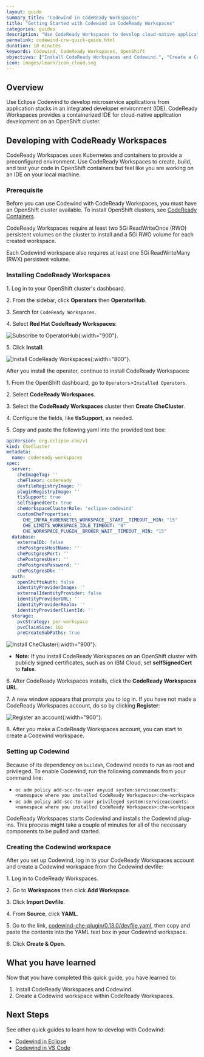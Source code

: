 ```yaml
---
layout: guide
summary_title: "Codewind in CodeReady Workspaces"
title: "Getting Started with Codewind in CodeReady Workspaces"
categories: guides 
description: "Use CodeReady Workspaces to develop cloud-native applications from an OpenShift cluster."
permalink: codewind-crw-quick-guide.html
duration: 10 minutes
keywords: Codewind, CodeReady Workspaces, OpenShift
objectives: ["Install CodeReady Workspaces and Codewind.", "Create a Codewind workspace within CodeReady Workspaces."]
icon: images/learn/icon_cloud.svg  
---
```


## Overview

Use Eclipse Codewind to develop microservice applications from application stacks in an integrated developer environment (IDE). CodeReady Workspaces provides a containerized IDE for cloud-native application development on an OpenShift cluster. 

## Developing with CodeReady Workspaces 
CodeReady Workspaces uses Kubernetes and containers to provide a preconfigured environment. Use CodeReady Workspaces to create, build, and test your code in OpenShift containers but feel like you are working on an IDE on your local machine.  

### Prerequisite
Before you can use Codewind with CodeReady Workspaces, you must have an OpenShift cluster available. To install OpenShift clusters, see [CodeReady Containers](https://code-ready.github.io/crc/). 

CodeReady Workspaces require at least two 5Gi ReadWriteOnce (RWO) persistent volumes on the cluster to install and a 5Gi RWO volume for each created workspace.

Each Codewind workspace also requires at least one 5Gi ReadWriteMany (RWX) persistent volume.

### Installing CodeReady Workspaces
1\. Log in to your OpenShift cluster's dashboard. 

2\. From the sidebar, click **Operators** then **OperatorHub**.

3\. Search for `CodeReady Workspaces`. 

4\. Select **Red Hat CodeReady Workspaces**:

![Subscribe to OperatorHub](./images/codereadyworkspaces-images/CRW-OperatorHub.png){:width="900"}. 

5\. Click **Install**: 

![Install CodeReady Workspaces](./images/codereadyworkspaces-images/CRW-Install.png){:width="800"}.

After you install the operator, continue to install CodeReady Workspaces:

1\. From the OpenShift dashboard, go to `Operators`>`Installed Operators`. 

2\. Select **CodeReady Workspaces**. 

3\. Select the **CodeReady Workspaces** cluster then **Create CheCluster**. 

4\. Configure the fields, like **tlsSupport**, as needed. 

5\. Copy and paste the following yaml into the provided text box: 

```yaml
apiVersion: org.eclipse.che/v1
kind: CheCluster
metadata:
  name: codeready-workspaces
spec:
  server:
    cheImageTag: ''
    cheFlavor: codeready
    devfileRegistryImage: ''
    pluginRegistryImage: ''
    tlsSupport: true
    selfSignedCert: true
    cheWorkspaceClusterRole: 'eclipse-codewind'
    customCheProperties:
      CHE_INFRA_KUBERNETES_WORKSPACE__START__TIMEOUT__MIN: "15"
      CHE_LIMITS_WORKSPACE_IDLE_TIMEOUT: "0"
      CHE_WORKSPACE_PLUGIN__BROKER_WAIT__TIMEOUT__MIN: "15"
  database:
    externalDb: false
    chePostgresHostName: ''
    chePostgresPort: ''
    chePostgresUser: ''
    chePostgresPassword: ''
    chePostgresDb: ''
  auth:
    openShiftoAuth: false
    identityProviderImage: ''
    externalIdentityProvider: false
    identityProviderURL: ''
    identityProviderRealm: ''
    identityProviderClientId: ''
  storage:
    pvcStrategy: per-workspace
    pvcClaimSize: 1Gi
    preCreateSubPaths: true
```

 ![Install CheCluster](./images/codereadyworkspaces-images/CRW-CheCluster.png){:width="900"}. 

  * **Note:** If you install CodeReady Workspaces on an OpenShift cluster with publicly signed certificates, such as on IBM Cloud, set **selfSignedCert** to **false**. 
  
6\. After CodeReady Workspaces installs, click the **CodeReady Workspaces URL**.

7\. A new window appears that prompts you to log in. If you have not made a CodeReady Workspaces account, do so by clicking **Register**:

![Register an account](./images/codereadyworkspaces-images/CRW-Register.png){:width="900"}. 

8\. After you make a CodeReady Workspaces account, you can start to create a Codewind workspace. 

### Setting up Codewind
Because of its dependency on `buildah`, Codewind needs to run as root and privileged. To enable Codewind, run the following commands from your command line: 
  * `oc adm policy add-scc-to-user anyuid system:serviceaccounts:<namespace where you installed CodeReady Workspaces>:che-workspace` 
  * `oc adm policy add-scc-to-user privileged system:serviceaccounts:<namespace where you installed CodeReady Workspaces>:che-workspace` 

CodeReady Workspaces starts Codewind and installs the Codewind plug-ins. This process might take a couple of minutes for all of the necessary components to be pulled and started.

### Creating the Codewind workspace
After you set up Codewind, log in to your CodeReady Workspaces account and create a Codewind workspace from the Codewind devfile: 

1\. Log in to CodeReady Workspaces. 

2\. Go to **Workspaces** then click **Add Workspace**. 

3\. Click **Import Devfile**. 

4\. From **Source**, click **YAML**. 

5\. Go to the link, [codewind-che-plugin/0.13.0/devfile.yaml](https://raw.githubusercontent.com/eclipse/codewind-che-plugin/0.13.0/devfiles/0.13.0/devfile.yaml), then copy and paste the contents into the YAML text box in your Codewind workspace. 

6\. Click **Create & Open**.

## What you have learned
Now that you have completed this quick guide, you have learned to:

1. Install CodeReady Workspaces and Codewind.
2. Create a Codewind workspace within CodeReady Workspaces. 

## Next Steps
See other quick guides to learn how to develop with Codewind:

* [Codewind in Eclipse](codewind-eclipse-quick-guide.html)
* [Codewind in VS Code](https://www.eclipse.org/codewind/codewind-vscode-quick-guide.html)